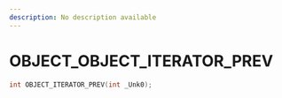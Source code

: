 ```yaml
---
description: No description available 
---
```


# OBJECT\_OBJECT_ITERATOR_PREV

```cpp
int OBJECT_ITERATOR_PREV(int _Unk0);
```